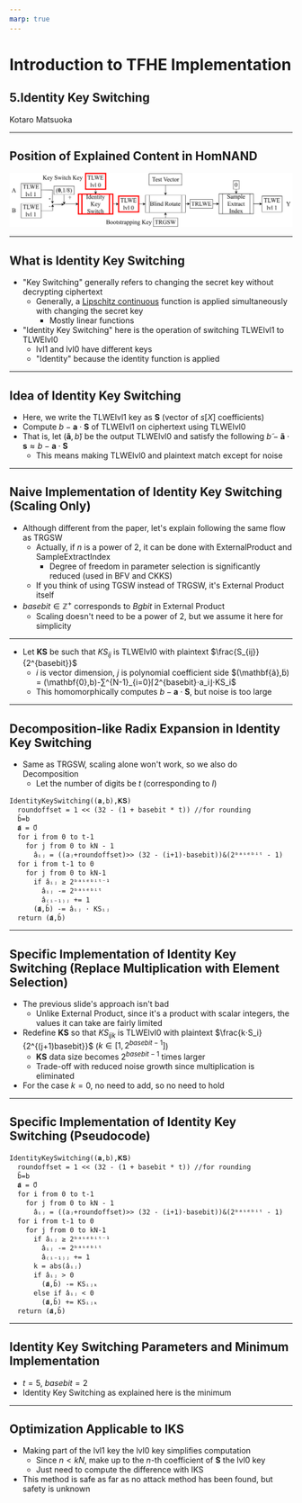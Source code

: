 ```yaml
---
marp: true
---
```

<!--
theme: default
size: 16:9
paginate: true
footer : ![](../../seccamp/image/ccbysa.png) [licence](https://creativecommons.org/licenses/by-sa/4.0/)
style: |
  h1, h2, h3, h4, h5, header, footer {
        color: white;
    }
  section {
    background-color: #505050;
    color:white
  }
  table{
      color:black
  }
  code{
    color:black
  }
    a {
    font-weight:bold;
    color:#F00;
  }
-->

<!-- page_number: true -->

# Introduction to TFHE Implementation

## 5.Identity Key Switching

Kotaro Matsuoka

---

## Position of Explained Content in HomNAND

![](../../seccamp/image/IdentityKeySwitchingHomNANDdiagramreversed.png)

---

## What is Identity Key Switching

- "Key Switching" generally refers to changing the secret key without decrypting ciphertext
  - Generally, a [Lipschitz continuous](https://en.wikipedia.org/wiki/Lipschitz_continuity) function is applied simultaneously with changing the secret key
    - Mostly linear functions
- "Identity Key Switching" here is the operation of switching TLWElvl1 to TLWElvl0
  - lvl1 and lvl0 have different keys
  - "Identity" because the identity function is applied

---

## Idea of Identity Key Switching

- Here, we write the TLWElvl1 key as $\mathbf{S}$ (vector of $s[X]$ coefficients)
- Compute $b-\mathbf{a}⋅ \mathbf{S}$ of TLWElvl1 on ciphertext using TLWElvl0
- That is, let $(\mathbf{ã},b̃)$ be the output TLWElvl0 and satisfy the following
$b̃-\mathbf{ã}⋅\mathbf{s} ≈ b-\mathbf{a}⋅ \mathbf{S}$
  - This means making TLWElvl0 and plaintext match except for noise

---

## Naive Implementation of Identity Key Switching (Scaling Only)

- Although different from the paper, let's explain following the same flow as TRGSW
  - Actually, if $n$ is a power of 2, it can be done with ExternalProduct and SampleExtractIndex
    - Degree of freedom in parameter selection is significantly reduced (used in BFV and CKKS)
  - If you think of using TGSW instead of TRGSW, it's External Product itself
- $basebit∈\mathbb{Z}^+$ corresponds to $Bgbit$ in External Product
  - Scaling doesn't need to be a power of 2, but we assume it here for simplicity

---

- Let $\mathbf{KS}$ be such that $KS_{ij}$ is TLWElvl0 with plaintext $\frac{S_{ij}}{2^{basebit}}$
  - $i$ is vector dimension, $j$ is polynomial coefficient side
$(\mathbf{ã},b̃) = (\mathbf{0},b)-∑^{N-1}_{i=0}⌈2^{basebit}⋅a_i⌋⋅KS_i$
  - This homomorphically computes $b-\mathbf{a}⋅ \mathbf{S}$, but noise is too large

---

## Decomposition-like Radix Expansion in Identity Key Switching

- Same as TRGSW, scaling alone won't work, so we also do Decomposition
  - Let the number of digits be $t$ (corresponding to $l$)

```
IdentityKeySwitching((𝐚,b),𝐊𝐒)
  roundoffset = 1 << (32 - (1 + basebit * t)) //for rounding
  b̄=b
  𝐚̄ = 0⃗
  for i from 0 to t-1
    for j from 0 to kN - 1
      âᵢⱼ = ((aⱼ+roundoffset)>> (32 - (i+1)⋅basebit))&(2ᵇᵃˢᵉᵇⁱᵗ - 1)
  for i from t-1 to 0
    for j from 0 to kN-1
      if âᵢⱼ ≥ 2ᵇᵃˢᵉᵇⁱᵗ⁻¹
        âᵢⱼ -= 2ᵇᵃˢᵉᵇⁱᵗ
        â₍ᵢ₋₁₎ⱼ += 1
      (𝐚̄,b̄) -= âᵢⱼ ⋅ KSᵢⱼ
  return (𝐚̄,b̄)
```
---

## Specific Implementation of Identity Key Switching (Replace Multiplication with Element Selection)

- The previous slide's approach isn't bad
  - Unlike External Product, since it's a product with scalar integers, the values it can take are fairly limited
- Redefine $\mathbf{KS}$ so that $KS_{ijk}$ is TLWElvl0 with plaintext $\frac{k⋅S_i}{2^{(j+1)basebit}}$ ($k ∈ [1,2^{basebit-1}]$)
  - $\mathbf{KS}$ data size becomes $2^{basebit-1}$ times larger
  - Trade-off with reduced noise growth since multiplication is eliminated
- For the case $k=0$, no need to add, so no need to hold

---

## Specific Implementation of Identity Key Switching (Pseudocode)

```
IdentityKeySwitching((𝐚,b),𝐊𝐒)
  roundoffset = 1 << (32 - (1 + basebit * t)) //for rounding
  b̄=b
  𝐚̄ = 0⃗
  for i from 0 to t-1
    for j from 0 to kN - 1
      âᵢⱼ = ((aⱼ+roundoffset)>> (32 - (i+1)⋅basebit))&(2ᵇᵃˢᵉᵇⁱᵗ - 1)
  for i from t-1 to 0
    for j from 0 to kN-1
      if âᵢⱼ ≥ 2ᵇᵃˢᵉᵇⁱᵗ⁻¹
        âᵢⱼ -= 2ᵇᵃˢᵉᵇⁱᵗ
        â₍ᵢ₋₁₎ⱼ += 1
      k = abs(âᵢⱼ)
      if âᵢⱼ > 0
        (𝐚̄,b̄) -= KSᵢⱼₖ
      else if âᵢⱼ < 0
        (𝐚̄,b̄) += KSᵢⱼₖ
  return (𝐚̄,b̄)
```

---


## Identity Key Switching Parameters and Minimum Implementation

- $t = 5$, $basebit = 2$
- Identity Key Switching as explained here is the minimum

---

## Optimization Applicable to IKS

- Making part of the lvl1 key the lvl0 key simplifies computation
  - Since $n<kN$, make up to the $n$-th coefficient of $\mathbf{S}$ the lvl0 key
  - Just need to compute the difference with IKS
- This method is safe as far as no attack method has been found, but safety is unknown
